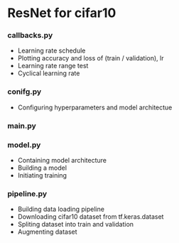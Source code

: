 # ResNet for cifar10
### callbacks.py
* Learning rate schedule
* Plotting accuracy and loss of (train / validation), lr
* Learning rate range test
* Cyclical learning rate

### conifg.py
* Configuring hyperparameters and model architectue

### main.py

### model.py
* Containing model architecture
* Building a model
* Initiating training

### pipeline.py
* Building data loading pipeline
* Downloading cifar10 dataset from tf.keras.dataset
* Spliting dataset into train and validation
* Augmenting dataset